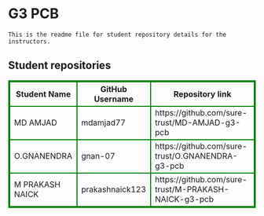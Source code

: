 # G3 PCB
    This is the readme file for student repository details for the instructors.
## Student repositories 
<table style="border : 2px solid green; width:100%;">
<tr >
<th style="border : 2px solid green;">Student Name</th>
<th style="border : 2px solid green;">GitHub Username</th>
<th style="border : 2px solid green;">Repository link</th>
</tr>
<tr style="border : 2px solid green;">
<td style="border : 2px solid green;">MD AMJAD</td> 

<td style="border : 2px solid green;">mdamjad77</td> 

<td style="border : 2px solid green;">https://github.com/sure-trust/MD-AMJAD-g3-pcb</td> 
</tr>

<tr style="border : 2px solid green;">
<td style="border : 2px solid green;">O.GNANENDRA</td> 

<td style="border : 2px solid green;">gnan-07</td> 

<td style="border : 2px solid green;">https://github.com/sure-trust/O.GNANENDRA-g3-pcb</td> 
</tr>

<tr style="border : 2px solid green;">
<td style="border : 2px solid green;">M PRAKASH NAICK</td> 

<td style="border : 2px solid green;">prakashnaick123</td> 

<td style="border : 2px solid green;">https://github.com/sure-trust/M-PRAKASH-NAICK-g3-pcb</td> 
</tr>

